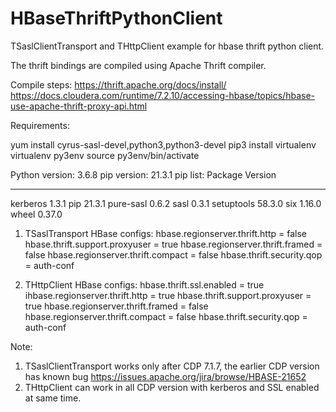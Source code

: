 # HBaseThriftPythonClient

TSaslClientTransport and THttpClient example for hbase thrift python client.

The thrift bindings are compiled using Apache Thrift compiler.

Compile steps:
https://thrift.apache.org/docs/install/
https://docs.cloudera.com/runtime/7.2.10/accessing-hbase/topics/hbase-use-apache-thrift-proxy-api.html

Requirements:

yum install cyrus-sasl-devel,python3,python3-devel
pip3 install virtualenv 
virtualenv py3env
source py3env/bin/activate

Python version: 3.6.8
pip version: 21.3.1
pip list:
Package    Version
---------- -------
kerberos   1.3.1
pip        21.3.1
pure-sasl  0.6.2
sasl       0.3.1
setuptools 58.3.0
six        1.16.0
wheel      0.37.0

1. TSaslTransport
HBase configs:
hbase.regionserver.thrift.http = false
hbase.thrift.support.proxyuser = true
hbase.regionserver.thrift.framed = false
hbase.regionserver.thrift.compact = false
hbase.thrift.security.qop = auth-conf

2. THttpClient
HBase configs:
hbase.thrift.ssl.enabled = true
ihbase.regionserver.thrift.http = true
hbase.thrift.support.proxyuser = true
hbase.regionserver.thrift.framed = false
hbase.regionserver.thrift.compact = false
hbase.thrift.security.qop = auth-conf

Note:
1. TSaslClientTransport works only after CDP 7.1.7, the earlier CDP version has known bug https://issues.apache.org/jira/browse/HBASE-21652
2. THttpClient can work in all CDP version with kerberos and SSL enabled at same time.
